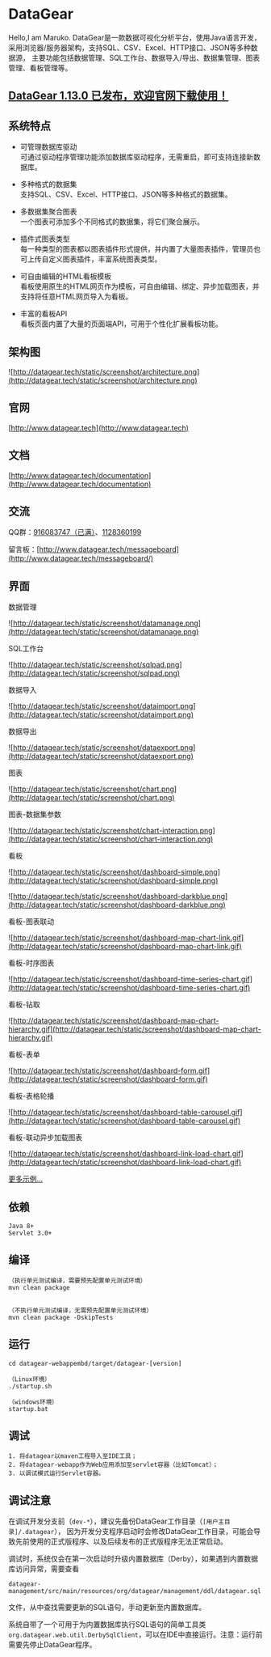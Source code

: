# DataGear
Hello,I am Maruko.
DataGear是一款数据可视化分析平台，使用Java语言开发，采用浏览器/服务器架构，支持SQL、CSV、Excel、HTTP接口、JSON等多种数据源，
主要功能包括数据管理、SQL工作台、数据导入/导出、数据集管理、图表管理、看板管理等。

## [DataGear 1.13.0 已发布，欢迎官网下载使用！](http://www.datagear.tech)

## 系统特点

- 可管理数据库驱动
<br>可通过驱动程序管理功能添加数据库驱动程序，无需重启，即可支持连接新数据库。

- 多种格式的数据集
<br>支持SQL、CSV、Excel、HTTP接口、JSON等多种格式的数据集。

- 多数据集聚合图表
<br>一个图表可添加多个不同格式的数据集，将它们聚合展示。

- 插件式图表类型
<br>每一种类型的图表都以图表插件形式提供，并内置了大量图表插件，管理员也可上传自定义图表插件，丰富系统图表类型。

- 可自由编辑的HTML看板模板
<br>看板使用原生的HTML网页作为模板，可自由编辑、绑定、异步加载图表，并支持将任意HTML网页导入为看板。

- 丰富的看板API
<br>看板页面内置了大量的页面端API，可用于个性化扩展看板功能。

## 架构图

![http://datagear.tech/static/screenshot/architecture.png](http://datagear.tech/static/screenshot/architecture.png)

## 官网

[http://www.datagear.tech](http://www.datagear.tech)

## 文档

[http://www.datagear.tech/documentation](http://www.datagear.tech/documentation)

## 交流

QQ群：[916083747（已满）](https://jq.qq.com/?_wv=1027&k=ODxiKOOy)、[1128360199](https://jq.qq.com/?_wv=1027&k=XkQ4ARMY)

留言板：[http://www.datagear.tech/messageboard](http://www.datagear.tech/messageboard/)

## 界面

数据管理

![http://datagear.tech/static/screenshot/datamanage.png](http://datagear.tech/static/screenshot/datamanage.png)

SQL工作台

![http://datagear.tech/static/screenshot/sqlpad.png](http://datagear.tech/static/screenshot/sqlpad.png)

数据导入

![http://datagear.tech/static/screenshot/dataimport.png](http://datagear.tech/static/screenshot/dataimport.png)

数据导出

![http://datagear.tech/static/screenshot/dataexport.png](http://datagear.tech/static/screenshot/dataexport.png)

图表

![http://datagear.tech/static/screenshot/chart.png](http://datagear.tech/static/screenshot/chart.png)

图表-数据集参数

![http://datagear.tech/static/screenshot/chart-interaction.png](http://datagear.tech/static/screenshot/chart-interaction.png)

看板

![http://datagear.tech/static/screenshot/dashboard-simple.png](http://datagear.tech/static/screenshot/dashboard-simple.png)

![http://datagear.tech/static/screenshot/dashboard-darkblue.png](http://datagear.tech/static/screenshot/dashboard-darkblue.png)

看板-图表联动

![http://datagear.tech/static/screenshot/dashboard-map-chart-link.gif](http://datagear.tech/static/screenshot/dashboard-map-chart-link.gif)

看板-时序图表

![http://datagear.tech/static/screenshot/dashboard-time-series-chart.gif](http://datagear.tech/static/screenshot/dashboard-time-series-chart.gif)

看板-钻取

![http://datagear.tech/static/screenshot/dashboard-map-chart-hierarchy.gif](http://datagear.tech/static/screenshot/dashboard-map-chart-hierarchy.gif)

看板-表单

![http://datagear.tech/static/screenshot/dashboard-form.gif](http://datagear.tech/static/screenshot/dashboard-form.gif)

看板-表格轮播

![http://datagear.tech/static/screenshot/dashboard-table-carousel.gif](http://datagear.tech/static/screenshot/dashboard-table-carousel.gif)

看板-联动异步加载图表

![http://datagear.tech/static/screenshot/dashboard-link-load-chart.gif](http://datagear.tech/static/screenshot/dashboard-link-load-chart.gif)

[更多示例...](https://my.oschina.net/u/4035217)

## 依赖

	Java 8+
	Servlet 3.0+

## 编译

	（执行单元测试编译，需要预先配置单元测试环境）
	mvn clean package


	（不执行单元测试编译，无需预先配置单元测试环境）
	mvn clean package -DskipTests

## 运行

	cd datagear-webappembd/target/datagear-[version]
	
	（Linux环境）
	./startup.sh
	
	（windows环境）
	startup.bat

## 调试
	
	1. 将datagear以maven工程导入至IDE工具；
	2. 将datagear-webapp作为Web应用添加至servlet容器（比如Tomcat）；
	3. 以调试模式运行Servlet容器。
	
## 调试注意

在调试开发分支前（`dev-*`），建议先备份DataGear工作目录（`[用户主目录]/.datagear`），
因为开发分支程序启动时会修改DataGear工作目录，可能会导致先前使用的正式版程序、以及后续发布的正式版程序无法正常启动。

调试时，系统仅会在第一次启动时升级内置数据库（Derby），如果遇到内置数据库访问异常，需要查看

	datagear-management/src/main/resources/org/datagear/management/ddl/datagear.sql

文件，从中查找需要更新的SQL语句，手动更新至内置数据库。

系统自带了一个可用于为内置数据库执行SQL语句的简单工具类`org.datagear.web.util.DerbySqlClient`，可以在IDE中直接运行。注意：运行前需要先停止DataGear程序。
